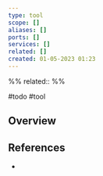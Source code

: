 ```yaml
---
type: tool
scope: []
aliases: []
ports: []
services: []
related: []
created: 01-05-2023 01:23
---
```

%%
related::
%%

#todo #tool 

## Overview

## References
- 
